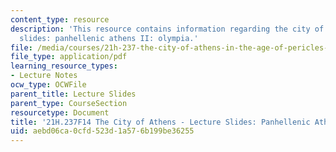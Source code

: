 ```yaml
---
content_type: resource
description: 'This resource contains information regarding the city of athens - lecture
  slides: panhellenic athens II: olympia.'
file: /media/courses/21h-237-the-city-of-athens-in-the-age-of-pericles-fall-2014/aebd06ca0cfd523d1a576b199be36255_MIT21H_237F14_Olympia.pdf
file_type: application/pdf
learning_resource_types:
- Lecture Notes
ocw_type: OCWFile
parent_title: Lecture Slides
parent_type: CourseSection
resourcetype: Document
title: '21H.237F14 The City of Athens - Lecture Slides: Panhellenic Athens II: Olympia'
uid: aebd06ca-0cfd-523d-1a57-6b199be36255
---
```

